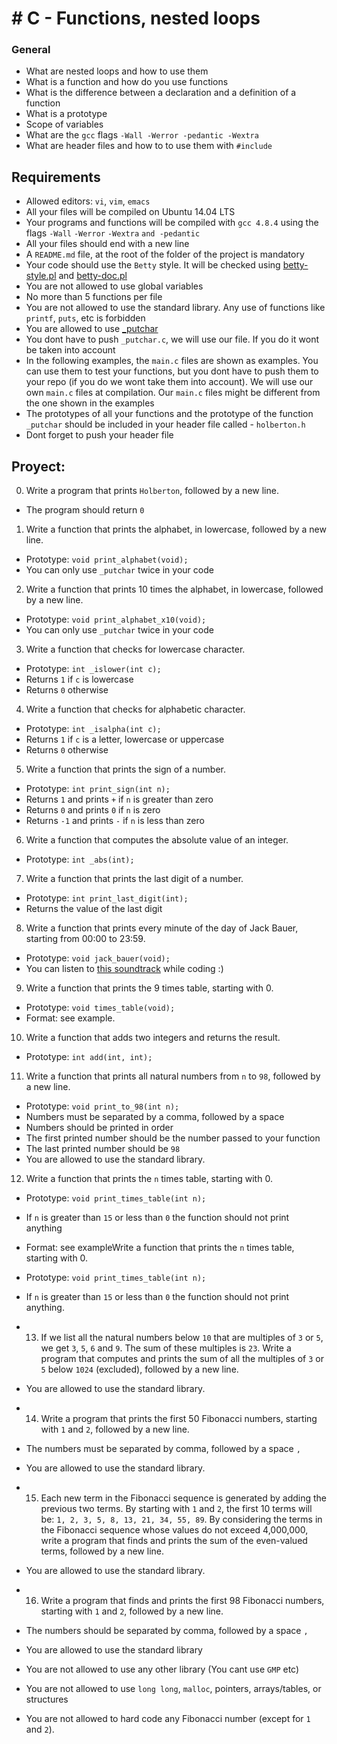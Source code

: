 #  # C - Functions, nested loops

### General

-   What are nested loops and how to use them
-   What is a function and how do you use functions
-   What is the difference between a declaration and a definition of a function
-   What is a prototype
-   Scope of variables
-   What are the  `gcc`  flags  `-Wall -Werror -pedantic -Wextra`
-   What are header files and how to to use them with  `#include`


## Requirements

-   Allowed editors:  `vi`,  `vim`,  `emacs`
-   All your files will be compiled on Ubuntu 14.04 LTS
-   Your programs and functions will be compiled with  `gcc 4.8.4`  using the flags  `-Wall`  `-Werror`  `-Wextra`  `and -pedantic`
-   All your files should end with a new line
-   A  `README.md`  file, at the root of the folder of the project is mandatory
-   Your code should use the  `Betty`  style. It will be checked using  [betty-style.pl](https://github.com/holbertonschool/Betty/blob/master/betty-style.pl "betty-style.pl")  and  [betty-doc.pl](https://github.com/holbertonschool/Betty/blob/master/betty-doc.pl "betty-doc.pl")
-   You are not allowed to use global variables
-   No more than 5 functions per file
-   You are not allowed to use the standard library. Any use of functions like  `printf`,  `puts`, etc is forbidden
-   You are allowed to use  [_putchar](https://github.com/holbertonschool/_putchar.c/blob/master/_putchar.c "_putchar")
-   You dont have to push  `_putchar.c`, we will use our file. If you do it wont be taken into account
-   In the following examples, the  `main.c`  files are shown as examples. You can use them to test your functions, but you dont have to push them to your repo (if you do we wont take them into account). We will use our own  `main.c`  files at compilation. Our  `main.c`  files might be different from the one shown in the examples
-   The prototypes of all your functions and the prototype of the function  `_putchar`  should be included in your header file called  -   `holberton.h`
-   Dont forget to push your header file

## Proyect:


0. Write a program that prints `Holberton`, followed by a new line.
-   The program should return  `0`
1. Write a function that prints the alphabet, in lowercase, followed by a new line.

-   Prototype:  `void print_alphabet(void);`
-   You can only use  `_putchar`  twice in your code
2. Write a function that prints 10 times the alphabet, in lowercase, followed by a new line.

-   Prototype:  `void print_alphabet_x10(void);`
-   You can only use  `_putchar`  twice in your code
3. Write a function that checks for lowercase character.

-   Prototype:  `int _islower(int c);`
-   Returns  `1`  if  `c`  is lowercase
-   Returns  `0`  otherwise

4. Write a function that checks for alphabetic character.

-   Prototype:  `int _isalpha(int c);`
-   Returns  `1`  if  `c`  is a letter, lowercase or uppercase
-   Returns  `0`  otherwise
5. Write a function that prints the sign of a number.

-   Prototype:  `int print_sign(int n);`
-   Returns  `1`  and prints  `+`  if  `n`  is greater than zero
-   Returns  `0`  and prints  `0`  if  `n`  is zero
-   Returns  `-1`  and prints  `-`  if  `n`  is less than zero
6. Write a function that computes the absolute value of an integer.

-   Prototype:  `int _abs(int);`
7.  Write a function that prints the last digit of a number.

-   Prototype:  `int print_last_digit(int);`
-   Returns the value of the last digit
8.  Write a function that prints every minute of the day of Jack Bauer, starting from 00:00 to 23:59.

-   Prototype:  `void jack_bauer(void);`
-   You can listen to  [this soundtrack](https://intranet.hbtn.io/rltoken/CF-MAQgUTibmVPRfQF3VkQ "this soundtrack")  while coding :)
9.  Write a function that prints the 9 times table, starting with 0.

-   Prototype:  `void times_table(void);`
-   Format: see example.
10. Write a function that adds two integers and returns the result.

-   Prototype:  `int add(int, int);`
11. Write a function that prints all natural numbers from  `n`  to  `98`, followed by a new line.

-   Prototype:  `void print_to_98(int n);`
-   Numbers must be separated by a comma, followed by a space
-   Numbers should be printed in order
-   The first printed number should be the number passed to your function
-   The last printed number should be  `98`
-   You are allowed to use the standard library.
12.  Write a function that prints the  `n`  times table, starting with 0.

-   Prototype:  `void print_times_table(int n);`
-   If  `n`  is greater than  `15`  or less than  `0`  the function should not print anything
-   Format: see exampleWrite a function that prints the  `n`  times table, starting with 0.

-   Prototype:  `void print_times_table(int n);`
-   If  `n`  is greater than  `15`  or less than  `0`  the function should not print anything.
- 13. If we list all the natural numbers below  `10`  that are multiples of  `3`  or  `5`, we get  `3`,  `5`,  `6`  and  `9`. The sum of these multiples is  `23`. Write a program that computes and prints the sum of all the multiples of  `3`  or  `5`  below  `1024`  (excluded), followed by a new line.

-   You are allowed to use the standard library.
- 14. Write a program that prints the first 50 Fibonacci numbers, starting with  `1`  and  `2`, followed by a new line.

-   The numbers must be separated by comma, followed by a space  `,`
-   You are allowed to use the standard library.
- 15. Each new term in the Fibonacci sequence is generated by adding the previous two terms. By starting with  `1`  and  `2`, the first 10 terms will be:  `1, 2, 3, 5, 8, 13, 21, 34, 55, 89`. By considering the terms in the Fibonacci sequence whose values do not exceed 4,000,000, write a program that finds and prints the sum of the even-valued terms, followed by a new line.

-   You are allowed to use the standard library.
- 16. Write a program that finds and prints the first 98 Fibonacci numbers, starting with  `1`  and  `2`, followed by a new line.

-   The numbers should be separated by comma, followed by a space  `,`
-   You are allowed to use the standard library
-   You are not allowed to use any other library (You cant use  `GMP`  etc)
-   You are not allowed to use  `long long`,  `malloc`, pointers, arrays/tables, or structures
-   You are not allowed to hard code any Fibonacci number (except for  `1`  and  `2`).
